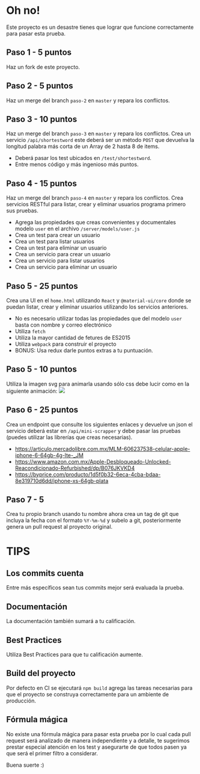 # Oh no!

Este proyecto es un desastre tienes que lograr que funcione correctamente para pasar esta prueba.

## Paso 1 - 5 puntos
Haz un fork de este proyecto.

## Paso 2 - 5 puntos
Haz un merge del branch `paso-2` en `master` y repara los conflictos.

## Paso 3 - 10 puntos
Haz un merge del branch `paso-3` en `master` y repara los conflictos.
Crea un servicio `/api/shortestword` este deberá ser un método `POST` que devuelva la longitud palabra más corta de un Array de 2 hasta 8 de items.
- Deberá pasar los test ubicados en `/test/shortestword`.
- Entre menos código y más ingenioso más puntos.

## Paso 4 - 15 puntos
Haz un merge del branch `paso-4` en `master` y repara los conflictos.
Crea servicios RESTful para listar, crear y eliminar usuarios programa primero sus pruebas.
- Agrega las propiedades que creas convenientes y documentales modelo `user` en el archivo `/server/models/user.js`
- Crea un test para crear un usuario 
- Crea un test para listar usuarios
- Crea un test para eliminar un usuario
- Crea un servicio para crear un usuario
- Crea un servicio para listar usuarios
- Crea un servicio para eliminar un usuario

## Paso 5 - 25 puntos
Crea una UI en el `home.html` utilizando `React` y `@material-ui/core` donde se puedan listar, crear y eliminar usuarios utilizando los servicios anteriores.
- No es necesario utilizar todas las propiedades que del modelo `user` basta con nombre y correo electrónico
- Utiliza `fetch`
- Utiliza la mayor cantidad de fetures de ES2015
- Utiliza `webpack` para construir el proyecto
- BONUS: Usa redux darle puntos extras a tu puntuación.

## Paso 5 - 10 puntos
Utiliza la imagen svg para animarla usando sólo css debe lucir como en la siguiente animación:
<img src="https://s3-us-west-2.amazonaws.com/byprice-app/attachments/logo-fx.gif"/>

## Paso 6 - 25 puntos
Crea un endpoint que consulte los siguientes enlaces y devuelve un json el servicio deberá estar en `/api/mini-scrapper` y debe pasar las pruebas (puedes utilizar las librerías que creas necesarias).
- https://articulo.mercadolibre.com.mx/MLM-606237538-celular-apple-iphone-6-64gb-4g-lte-_JM
- https://www.amazon.com.mx/Apple-Desbloqueado-Unlocked-Reacondicionado-Refurbished/dp/B076JKVKD4
- https://byprice.com/producto/1d5f0b32-6eca-4cba-bdaa-8e319710d6dd/iphone-xs-64gb-plata 

## Paso 7 - 5
Crea tu propio branch usando tu nombre ahora crea un tag de git que incluya la fecha con el formato `%Y-%m-%d` y subelo a git, posteriormente genera un pull request al proyecto original.

# TIPS

## Los commits cuenta
Entre más específicos sean tus commits mejor será evaluada la prueba.

## Documentación
La documentación también sumará a tu calificación.

## Best Practices
Utiliza Best Practices para que tu calificación aumente.

## Build del proyecto
Por defecto en CI se ejecutará `npm build` agrega las tareas necesarias para que el proyecto se construya correctamente para un ambiente de producción.

## Fórmula mágica
No existe una fórmula mágica para pasar esta prueba por lo cual cada pull request será analizado de manera independiente y a detalle, te sugerimos prestar especial atención en los test y asegurarte de que todos pasen ya que será el primer filtro a considerar.

Buena suerte :)
